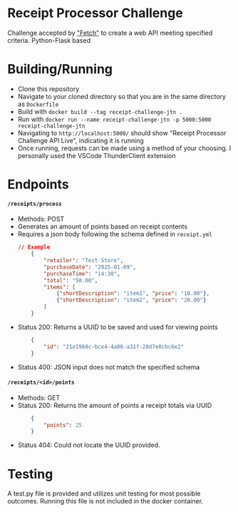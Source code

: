 # Receipt Processor Challenge
Challenge accepted by ["Fetch"](https://github.com/fetch-rewards/receipt-processor-challenge/tree/main) to create a web API meeting specified criteria. Python-Flask based

# Building/Running
- Clone this repository
- Navigate to your cloned directory so that you are in the same directory as `Dockerfile`
- Build with `docker build --tag receipt-challenge-jtn .`
- Run with `docker run --name receipt-challenge-jtn -p 5000:5000 receipt-challenge-jtn`
- Navigating to `http://localhost:5000/` should show "Receipt Processor Challenge API Live", indicating it is running
- Once running, requests can be made using a method of your choosing. I personally used the VSCode ThunderClient extension

# Endpoints

#### `/receipts/process`
- Methods: POST
- Generates an amount of points based on receipt contents
- Requires a json body following the schema defined in `receipt.yml`
    ```json
    // Example
        {
            "retailer": "Test Store",
            "purchaseDate": "2025-01-09",
            "purchaseTime": "14:30",
            "total": "50.00",
            "items": [
                {"shortDescription": "item1", "price": "10.00"},
                {"shortDescription": "item2", "price": "20.00"}
            ]
        }
    ```
- Status 200: Returns a UUID to be saved and used for viewing points
    ```json
        {
            "id": "21e1968c-bce4-4a06-a31f-28d7e8cbc6e2"
        }
    ```
- Status 400: JSON input does not match the specified schema

#### `/receipts/<id>/points`
- Methods: GET
- Status 200: Returns the amount of points a receipt totals via UUID
    ```json
        {
            "points": 25
        }
    ```
- Status 404: Could not locate the UUID provided.

# Testing
A test.py file is provided and utilizes unit testing for most possible outcomes. Running this file is not included in the docker container.
